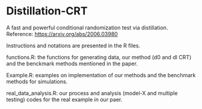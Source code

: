 # Distillation-CRT
A fast and powerful conditional randomization test via distillation. Reference: https://arxiv.org/abs/2006.03980

Instructions and notations are presented in the R files. 

functions.R: the functions for generating data, our method (d0 and dI CRT) and the benckmark methods mentioned in the paper.

Example.R: examples on implementation of our methods and the benchmark methods for simulations.

real_data_analysis.R: our process and analysis (model-X and multiple testing) codes for the real example in our paer.

